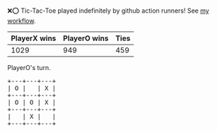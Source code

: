 :x::o: Tic-Tac-Toe played indefinitely by github action runners! See [my workflow](.github/workflows/play.yaml).

|PlayerX wins|PlayerO wins|Ties|
|-|-|-|
|1029|949|459|

PlayerO's turn.

<pre>
+---+---+---+
| O |   | X |
+---+---+---+
| O | O | X |
+---+---+---+
|   | X |   |
+---+---+---+
</pre>